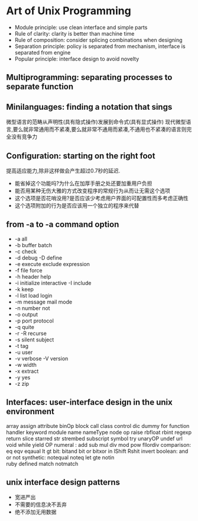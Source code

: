 # Art of Unix Programming

+ Module principle: use clean interface and simple parts
+ Rule of clarity: clarity is better than machine time
+ Rule of composition: consider splicing combinations when designing
+ Separation principle: policy is separated from mechanism, interface is separated from engine
+ Popular principle: interface design to avoid novelty

## Multiprogramming: separating processes to separate function

## Minilanguages: finding a notation that sings

微型语言的范畴从声明性(具有隐式操作)发展到命令式(具有显式操作)
现代微型语言,要么就非常通用而不紧凑,要么就非常不通用而紧凑,不通用也不紧凑的语言则完全没有竞争力

## Configuration: starting on the right foot

提高适应能力,除非这样做会产生超过0.7秒的延迟.

+ 能省掉这个功能吗?为什么在加厚手册之处还要加重用户负担
+ 能否用某种无伤大雅的方式改变程序的常规行为从而让无需这个选项
+ 这个选项是否花哨没用?是否应该少考虑用户界面的可配置性而多考虑正确性
+ 这个选项附加的行为是否应该用一个独立的程序来代替

## from -a to -a command option
+ -a all
+ -b buffer batch
+ -c check
+ -d debug -D define
+ -e execute exclude expression
+ -f file force
+ -h header help
+ -i initialize interactive -I include
+ -k keep
+ -l list load login
+ -m message mail mode
+ -n number not
+ -o output
+ -p port  protocol
+ -q quite
+ -r -R recurse
+ -s silent subject
+ -t tag
+ -u user
+ -v verbose -V version
+ -w width
+ -x extract
+ -y yes
+ -z zip
 
## Interfaces:  user-interface design in the unix environment

array assign attribute binOp block call class control dic dummy for function handler keyword module name
nameType node op raise rbfloat rbint regexp return slice starred str strembed subscript symbol try
unaryOP undef url void while yield
OP 
numeral : add sub mul div mod pow fllordiv
comparison: eq eqv eqaual lt gt 
bit: bitand bit or bitxor in lShift Rshit invert 
boolean: and or not 
synthetic: notequal noteq let gte notin  
ruby defined match notmatch

## unix interface design patterns

+ 宽进严出
+ 不需要的信息决不丢弃
+ 绝不添加无用数据 